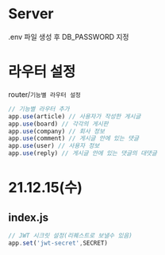#  Server
.env 파일 생성 후 DB_PASSWORD 지정

# 라우터 설정
router/`기능별 라우터 설정`
```js
// 기능별 라우터 추가
app.use(article) // 사용자가 작성한 게시글
app.use(board) // 각각의 게시판
app.use(company) // 회사 정보
app.use(comment) // 게시글 안에 있는 댓글
app.use(user) // 사용자 정보
app.use(reply) // 게시글 안에 있는 댓글의 대댓글
```

# 21.12.15(수)
## index.js
```js
// JWT 시크릿 설정(리퀘스트로 보낼수 있음)
app.set('jwt-secret',SECRET)
```